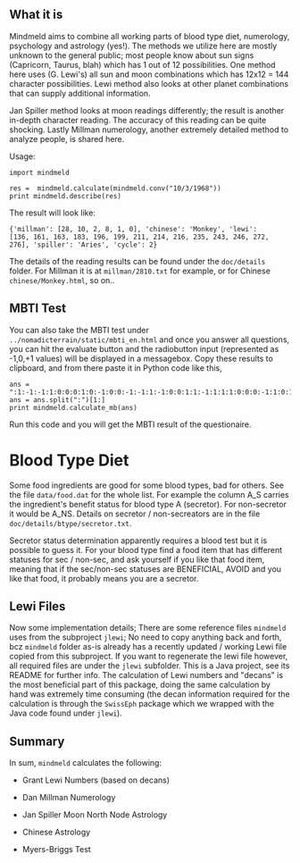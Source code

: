 ## What it is

Mindmeld aims to combine all working parts of blood type diet,
numerology, psychology and astrology (yes!). The methods we utilize
here are mostly unknown to the general public; most people know about
sun signs (Capricorn, Taurus, blah) which has 1 out of 12
possibilities. One method here uses (G. Lewi's) all sun and moon
combinations which has 12x12 = 144 character possibilities. Lewi
method also looks at other planet combinations that can supply
additional information.

Jan Spiller method looks at moon readings differently; the result is
another in-depth character reading. The accuracy of this reading can
be quite shocking. Lastly Millman numerology, another extremely
detailed method to analyze people, is shared here.

Usage:

```
import mindmeld

res =  mindmeld.calculate(mindmeld.conv("10/3/1968"))
print mindmeld.describe(res)
```

The result will look like:

```
{'millman': [28, 10, 2, 8, 1, 0], 'chinese': 'Monkey', 'lewi':
[136, 161, 163, 183, 196, 199, 211, 214, 216, 235, 243, 246, 272,
276], 'spiller': 'Aries', 'cycle': 2}
```

The details of the reading results can be found under the `doc/details` folder. 
For Millman it is at `millman/2810.txt` for example, or for Chinese
`chinese/Monkey.html`, so on..

## MBTI Test

You can also take the MBTI test under
`../nomadicterrain/static/mbti_en.html` and once you answer all
questions, you can hit the evaluate button and the radiobutton input
(represented as -1,0,+1 values) will be displayed in a
messagebox. Copy these results to clipboard, and from there paste it
in Python code like this,

```
ans = ":1:-1:-1:1:0:0:0:1:0:-1:0:0:-1:-1:1:-1:0:0:1:1:-1:1:1:1:0:0:0:-1:1:0:1:1:0:0:0:0:0:1:-1:-1:1:1:1:1:1:1:-1:1:1:1:0:-1:-1:-1:-1:1:0:0:0:0:-1:0:0:-1:0:-1:-1:-1:0:0"
ans = ans.split(":")[1:]
print mindmeld.calculate_mb(ans)
```

Run this code and you will get the MBTI result of the questionaire.


# Blood Type Diet

Some food ingredients are good for some blood types, bad for
others. See the file `data/food.dat` for the whole list. For example
the column A_S carries the ingredient's benefit status for blood type
A (secretor). For non-secretor it would be A_NS. Details on secretor /
non-secreators are in the file `doc/details/btype/secretor.txt`.

Secretor status determination apparently requires a blood test but it
is possible to guess it. For your blood type find a food item that has
different statuses for sec / non-sec, and ask yourself if you like
that food item, meaning that if the sec/non-sec statuses are
BENEFICIAL, AVOID and you like that food, it probably means you are a
secretor.

## Lewi Files

Now some implementation details; There are some reference files
`mindmeld` uses from the subproject `jlewi`; No need to copy anything
back and forth, bcz `mindmeld` folder as-is already has a recently
updated / working Lewi file copied from this subproject. If you want
to regenerate the lewi file however, all required files are under the
`jlewi` subfolder. This is a Java project, see its README for further
info. The calculation of Lewi numbers and "decans" is the most
beneficial part of this package, doing the same calculation by hand
was extremely time consuming (the decan information required for the
calculation is through the `SwissEph` package which we wrapped with
the Java code found under `jlewi`).

## Summary

In sum, `mindmeld` calculates the following:

* Grant Lewi Numbers (based on decans)

* Dan Millman Numerology

* Jan Spiller Moon North Node Astrology

* Chinese Astrology

* Myers-Briggs Test



